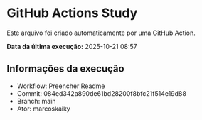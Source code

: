 # GitHub Actions Study

Este arquivo foi criado automaticamente por uma GitHub Action.

**Data da última execução:** 2025-10-21 08:57

## Informações da execução
- Workflow: Preencher Readme
- Commit: 084ed342a890de61bd28200f8bfc21f514e19d88
- Branch: main
- Ator: marcoskaiky
